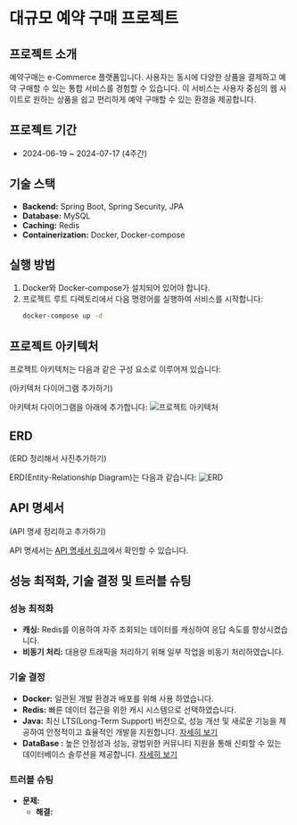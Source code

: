 # 대규모 예약 구매 프로젝트

## 프로젝트 소개
예약구매는 e-Commerce 플랫폼입니다. 사용자는 동시에 다양한 상품을 결제하고 예약 구매할 수 있는 통합 서비스를 경험할 수 있습니다. 이 서비스는 사용자 중심의 웹 사이트로 원하는 상품을 쉽고 편리하게 예약 구매할 수 있는 환경을 제공합니다.

## 프로젝트 기간
- 2024-06-19 ~ 2024-07-17 (4주간)

## 기술 스택
- **Backend:** Spring Boot, Spring Security, JPA
- **Database:** MySQL
- **Caching:** Redis
- **Containerization:** Docker, Docker-compose

## 실행 방법
1. Docker와 Docker-compose가 설치되어 있어야 합니다.
2. 프로젝트 루트 디렉토리에서 다음 명령어를 실행하여 서비스를 시작합니다:
    ```sh
    docker-compose up -d
    ```

## 프로젝트 아키텍처
프로젝트 아키텍처는 다음과 같은 구성 요소로 이루어져 있습니다:

(아키텍처 다이어그램 추가하기)

아키텍처 다이어그램을 아래에 추가합니다:
![프로젝트 아키텍처](architecture-diagram.png)

## ERD
(ERD 정리해서 사진추가하기)

ERD(Entity-Relationship Diagram)는 다음과 같습니다:
![ERD](erd-diagram.png)

## API 명세서
(API 명세 정리하고 추가하기)

API 명세서는 [API 명세서 링크](api-specs)에서 확인할 수 있습니다.

## 성능 최적화, 기술 결정 및 트러블 슈팅

### 성능 최적화
- **캐싱:** Redis를 이용하여 자주 조회되는 데이터를 캐싱하여 응답 속도를 향상시켰습니다.
- **비동기 처리:** 대용량 트래픽을 처리하기 위해 일부 작업을 비동기 처리하였습니다.

### 기술 결정
- **Docker:** 일관된 개발 환경과 배포를 위해 사용 하였습니다.
- **Redis:** 빠른 데이터 접근을 위한 캐시 시스템으로 선택하였습니다.
- **Java:** 최신 LTS(Long-Term Support) 버전으로, 성능 개선 및 새로운 기능을 제공하여 안정적이고 효율적인 개발을 지원합니다. [자세히 보기](https://baileyton.tistory.com/37)
- **DataBase :** 높은 안정성과 성능, 광범위한 커뮤니티 지원을 통해 신뢰할 수 있는 데이터베이스 솔루션을 제공합니다. [자세히 보기](https://baileyton.tistory.com/38)

### 트러블 슈팅
- **문제:** 
    - **해결:** 